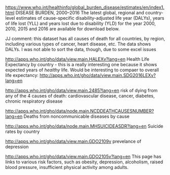

https://www.who.int/healthinfo/global_burden_disease/estimates/en/index1.html
DISEASE BURDEN, 2000–2016
The latest global, regional and country-level estimates of cause-specific disability-adjusted life year (DALYs), 
years of life lost (YLL) and years lost due to disability (YLD) for the year 2000, 2010, 2015 and 2016 are available for download below.

JJ comment: this dataset has all causes of death for all countries, by region, including various types of cancer, heart disease, etc. 
The data shows DALYs.
I was not able to sort the data, though, due to some excel issues
 

http://apps.who.int/gho/data/view.main.HALEXv?lang=en
Health Life Expectancy by country - this is a really interesting one because it shows expected years of *healthy* life.
Would be interesting to compaer to overall life expectancy: http://apps.who.int/gho/data/view.main.SDG2016LEXv?lang=en

http://apps.who.int/gho/data/view.main.2485?lang=en
risk of dying from any of the 4 causes of death: cardiovascular disease, cancer, diabetes, chronic respiratory disease

http://apps.who.int/gho/data/node.main.NCDDEATHCAUSESNUMBER?lang=en
Deaths from noncommunicable diseases by cause

http://apps.who.int/gho/data/node.main.MHSUICIDEASDR?lang=en
Suicide rates by country

http://apps.who.int/gho/data/view.main.GDO2109v
prevelance of depression

http://apps.who.int/gho/data/view.main.GDO2105v?lang=en
This page has links to various risk factors, such as obesity, depression, alcoholism, raised blood pressure, 
insufficient physical activity among adults.







